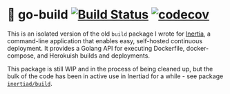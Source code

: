 # 🏓 go-build [![Build Status](https://travis-ci.com/bobheadxi/go-build.svg?branch=master)](https://travis-ci.com/bobheadxi/go-build) [![codecov](https://codecov.io/gh/bobheadxi/go-build/branch/master/graph/badge.svg)](https://codecov.io/gh/bobheadxi/go-build)

This is an isolated version of the old `build` package I wrote for [Inertia](https://github.com/ubclaunchpad/inertia), a command-line application that enables easy, self-hosted continuous deployment. It provides a Golang API for executing Dockerfile, docker-compose, and Herokuish builds and deployments.

This package is still WIP and in the process of being cleaned up, but the bulk of the code has been in active use in Inertiad for a while - see package [`inertiad/build`](https://github.com/ubclaunchpad/inertia/tree/master/daemon/inertiad/build).
